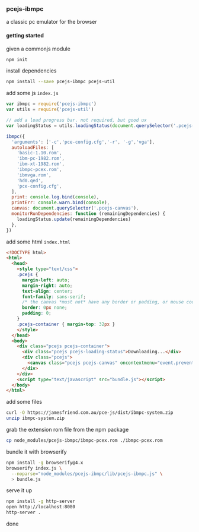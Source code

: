 ### pcejs-ibmpc
a classic pc emulator for the browser

#### getting started
given a commonjs module
```bash
npm init
```
install dependencies
```bash
npm install --save pcejs-ibmpc pcejs-util
```

add some js `index.js`
```js
var ibmpc = require('pcejs-ibmpc')
var utils = require('pcejs-util')

// add a load progress bar. not required, but good ux
var loadingStatus = utils.loadingStatus(document.querySelector('.pcejs-loading-status'))

ibmpc({
  'arguments': ['-c','pce-config.cfg','-r', '-g','vga'],
  autoloadFiles: [
    'basic-1.10.rom',
    'ibm-pc-1982.rom',
    'ibm-xt-1982.rom',
    'ibmpc-pcex.rom',
    'ibmvga.rom',
    'hd0.qed',
    'pce-config.cfg',
  ],
  print: console.log.bind(console),
  printErr: console.warn.bind(console),
  canvas: document.querySelector('.pcejs-canvas'),
  monitorRunDependencies: function (remainingDependencies) {
    loadingStatus.update(remainingDependencies)
  },
})
```

add some html `index.html`
```html
<!DOCTYPE html>
<html>
  <head>
    <style type="text/css">
    .pcejs {
      margin-left: auto;
      margin-right: auto;
      text-align: center;
      font-family: sans-serif;
      /* the canvas *must not* have any border or padding, or mouse coords will be wrong */
      border: 0px none;
      padding: 0;
    }
    .pcejs-container { margin-top: 32px }
    </style>
  </head>
  <body>
    <div class="pcejs pcejs-container">
      <div class="pcejs pcejs-loading-status">Downloading...</div>
      <div class="pcejs">
        <canvas class="pcejs pcejs-canvas" oncontextmenu="event.preventDefault()"></canvas>
      </div>
    </div>
    <script type="text/javascript" src="bundle.js"></script>
  </body>
</html>
```

add some files
```bash
curl -O https://jamesfriend.com.au/pce-js/dist/ibmpc-system.zip
unzip ibmpc-system.zip
```

grab the extension rom file from the npm package
```bash
cp node_modules/pcejs-ibmpc/ibmpc-pcex.rom ./ibmpc-pcex.rom
```

bundle it with browserify
```bash
npm install -g browserify@4.x
browserify index.js \
  --noparse="node_modules/pcejs-ibmpc/lib/pcejs-ibmpc.js" \
  > bundle.js
```

serve it up
```bash
npm install -g http-server
open http://localhost:8080
http-server .
```

done
